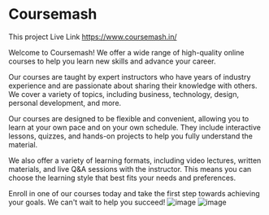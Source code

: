# Coursemash

This project Live Link https://www.coursemash.in/

Welcome to Coursemash! We offer a wide range of high-quality online courses to help you learn new skills and advance your career.

Our courses are taught by expert instructors who have years of industry experience and are passionate about sharing their knowledge with others. We cover a variety of topics, including business, technology, design, personal development, and more.

Our courses are designed to be flexible and convenient, allowing you to learn at your own pace and on your own schedule. They include interactive lessons, quizzes, and hands-on projects to help you fully understand the material.

We also offer a variety of learning formats, including video lectures, written materials, and live Q&A sessions with the instructor. This means you can choose the learning style that best fits your needs and preferences.

Enroll in one of our courses today and take the first step towards achieving your goals. We can't wait to help you succeed!
![image](https://user-images.githubusercontent.com/95938949/208898958-714670df-1e67-4204-a254-8e813c96800f.png)
![image](https://user-images.githubusercontent.com/95938949/208899071-e0a25873-9992-4526-9b2a-eb6bdf38304d.png)


